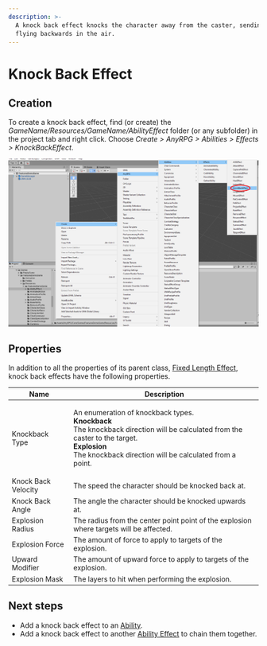 ```yaml
---
description: >-
  A knock back effect knocks the character away from the caster, sending them
  flying backwards in the air.
---
```


# Knock Back Effect

## Creation

To create a knock back effect, find (or create) the _GameName/Resources/GameName/AbilityEffect_ folder (or any subfolder) in the project tab and right click.  Choose _Create > AnyRPG > Abilities > Effects > KnockBackEffect_.

![](<../../.gitbook/assets/image (5).png>)

## Properties

In addition to all the properties of its parent class, [Fixed Length Effect](knock-back-effect.md), knock back effects have the following properties.

| Name                | Description                                                                                                                                                                                                                                    |
| ------------------- | ---------------------------------------------------------------------------------------------------------------------------------------------------------------------------------------------------------------------------------------------- |
| Knockback Type      | <p>An enumeration of knockback types.<br><strong>Knockback</strong><br>The knockback direction will be calculated from the caster to the target.<br><strong>Explosion</strong><br>The knockback direction will be calculated from a point.</p> |
| Knock Back Velocity | The speed the character should be knocked back at.                                                                                                                                                                                             |
| Knock Back Angle    | The angle the character should be knocked upwards at.                                                                                                                                                                                          |
| Explosion Radius    | The radius from the center point point of the explosion where targets will be affected.                                                                                                                                                        |
| Explosion Force     | The amount of force to apply to targets of the explosion.                                                                                                                                                                                      |
| Upward Modifier     | The amount of upward force to apply to targets of the explosion.                                                                                                                                                                               |
| Explosion Mask      | The layers to hit when performing the explosion.                                                                                                                                                                                               |

## Next steps

* Add a knock back effect to an [Ability](../abilities/).
* Add a knock back effect to another [Ability Effect](./) to chain them together.
